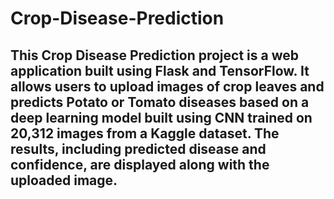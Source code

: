# Crop-Disease-Prediction
## This Crop Disease Prediction project is a web application built using Flask and TensorFlow. It allows users to upload images of crop leaves and predicts Potato or Tomato diseases based on a deep learning model built using CNN trained on 20,312 images from a Kaggle dataset. The results, including predicted disease and confidence, are displayed along with the uploaded image. 

